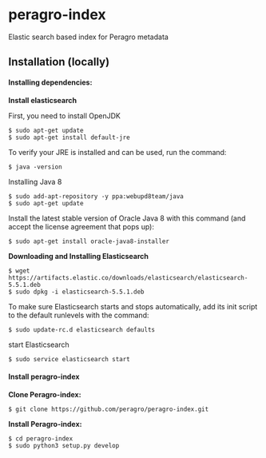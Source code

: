peragro-index
==========

Elastic search based index for Peragro metadata

## Installation (locally)
#### Installing dependencies:
**Install elasticsearch**

First, you need to install OpenJDK

    $ sudo apt-get update
    $ sudo apt-get install default-jre

To verify your JRE is installed and can be used, run the command:

    $ java -version

Installing Java 8

    $ sudo add-apt-repository -y ppa:webupd8team/java
    $ sudo apt-get update

Install the latest stable version of Oracle Java 8 with this command (and accept the license agreement that pops up):

    $ sudo apt-get install oracle-java8-installer

**Downloading and Installing Elasticsearch**

    $ wget https://artifacts.elastic.co/downloads/elasticsearch/elasticsearch-5.5.1.deb
    $ sudo dpkg -i elasticsearch-5.5.1.deb

To make sure Elasticsearch starts and stops automatically, add its init script to the default runlevels with the command:

    $ sudo update-rc.d elasticsearch defaults
    
start Elasticsearch

    $ sudo service elasticsearch start

#### Install peragro-index
**Clone Peragro-index:**

    $ git clone https://github.com/peragro/peragro-index.git

**Install Peragro-index:**

    $ cd peragro-index
    $ sudo python3 setup.py develop

